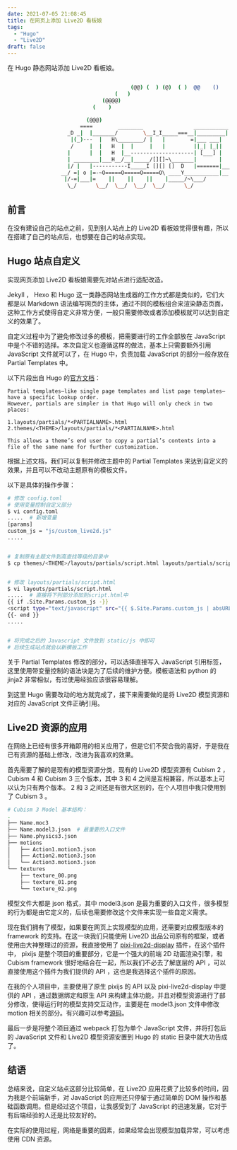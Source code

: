 ```yaml
---
date: 2021-07-05 21:08:45
title: 在网页上添加 Live2D 看板娘
tags:
  - "Hugo"
  - "Live2D"
draft: false
---
```


在 Hugo 静态网站添加 Live2D 看板娘。

<!--more-->

```bash

                                       (@@) (  ) (@)  ( )  @@    ()    @     O     @     O      @
                                  (   )
                              (@@@@)
                           (    )

                         (@@@)
                       ====        ________                ___________
                   _D _|  |_______/        \__I_I_____===__|_________|
                    |(_)---  |   H\________/ |   |        =|___ ___|      _________________
                    /     |  |   H  |  |     |   |         ||_| |_||     _|                \_____A
                   |      |  |   H  |__--------------------| [___] |   =|                        |
                   | ________|___H__/__|_____/[][]~\_______|       |   -|                        |
                   |/ |   |-----------I_____I [][] []  D   |=======|____|________________________|_
                 __/ =| o |=-~O=====O=====O=====O\ ____Y___________|__|__________________________|_
                  |/-=|___|=    ||    ||    ||    |_____/~\___/          |_D__D__D_|  |_D__D__D_|
                   \_/      \__/  \__/  \__/  \__/      \_/               \_/   \_/    \_/   \_/

```

## 前言

在没有建设自己的站点之前，见到别人站点上的 Live2D 看板娘觉得很有趣，所以在搭建了自己的站点后，也想要在自己的站点实现。

## Hugo 站点自定义

实现网页添加 Live2D 看板娘需要先对站点进行适配改造。

Jekyll ， Hexo 和 Hugo 这一类静态网站生成器的工作方式都是类似的，它们大都是以 Markdown 语法编写网页的主体，通过不同的模板组合来渲染静态页面，这种工作方式使得自定义非常方便，一般只需要修改或者添加模板就可以达到自定义的效果了。

自定义过程中为了避免修改过多的模板，把需要进行的工作全部放在 JavaScript 中是个不错的选择。本次自定义也遵循这样的做法，基本上只需要额外引用 JavaScript 文件就可以了，在 Hugo 中，负责加载 JavaScript 的部分一般存放在 Partial Templates 中。

以下片段出自 Hugo 的[官方文档](https://gohugo.io/templates/partials/])：

```
Partial templates—like single page templates and list page templates—have a specific lookup order.
However, partials are simpler in that Hugo will only check in two places:

1.layouts/partials/*<PARTIALNAME>.html
2.themes/<THEME>/layouts/partials/*<PARTIALNAME>.html

This allows a theme’s end user to copy a partial’s contents into a file of the same name for further customization.
```

根据上述文档，我们可以复制并修改主题中的 Partial Templates 来达到自定义的效果，并且可以不改动主题原有的模板文件。

以下是具体的操作步骤：

```bash
# 修改 config.toml
# 使用变量控制自定义部分
$ vi config.toml
.....  # 新增变量
[params]
custom_js = "js/custom_live2d.js"
.....


# 复制原有主题文件到高查找等级的目录中
$ cp themes/<THEME>/layouts/partials/script.html layouts/partials/script.html


# 修改 layouts/partials/script.html
$ vi layouts/partials/script.html
.....  # 直接将下列部分添加到script.html中
{{ if .Site.Params.custom_js -}}
<script type="text/javascript" src="{{ $.Site.Params.custom_js | absURL }}"></script>
{{- end }}
.....


# 将完成之后的 Javascript 文件放到 static/js 中即可
# 后续生成站点就会以新模板工作
```

关于 Partial Templates 修改的部分，可以选择直接写入 JavaScript 引用标签，这里使用带变量控制的语法块是为了后续的维护方便。模板语法和 python 的 jinja2 非常相似，有过使用经验应该很容易理解。

到这里 Hugo 需要改动的地方就完成了，接下来需要做的是将 Live2D 模型资源和对应的 JavaScript 文件正确引用。

## Live2D 资源的应用

在网络上已经有很多开箱即用的相关应用了，但是它们不契合我的喜好，于是我在已有资源的基础上修改，改进为我喜欢的效果。

首先需要了解的是现有的模型资源分类，现有的 Live2D 模型资源有 Cubism 2 ， Cubism 4 和 Cubism 3 三个版本，其中 3 和 4 之间是互相兼容，所以基本上可以认为只有两个版本。 2 和 3 之间还是有很大区别的，在个人项目中我只使用到了 Cubism 3 。

```bash
# Cubism 3 Model 基本结构：
.
├── Name.moc3
├── Name.model3.json  # 最重要的入口文件
├── Name.physics3.json
├── motions
│   ├── Action1.motion3.json
│   ├── Action2.motion3.json
│   └── Action3.motion3.json
└── textures
    ├── texture_00.png
    ├── texture_01.png
    └── texture_02.png
```

模型文件大都是 json 格式，其中 model3.json 是最为重要的入口文件，很多模型的行为都是由它定义的，后续也需要修改这个文件来实现一些自定义需求。

现在我们拥有了模型，如果要在网页上实现模型的应用，还需要对应模型版本的 framework 的支持。在这一块我们只能使用 Live2D 出品公司原有的框架，或者使用由大神整理过的资源，我直接使用了 [pixi-live2d-display](https://github.com/guansss/pixi-live2d-display) 插件，在这个插件中， pixijs 是整个项目的重要部分，它是一个强大的前端 2D 动画渲染引擎，和 Cubism framework 很好地结合在一起，所以我们不必去了解底层的 API ，可以直接使用这个插件为我们提供的 API ，这也是我选择这个插件的原因。

在我的个人项目中，主要使用了原生 pixijs 的 API 以及 pixi-live2d-display 中提供的 API ，通过数据绑定和原生 API 来构建主体功能，并且对模型资源进行了部分修改，使得运行时的模型支持交互动作，主要是在 model3.json 文件中修改 motion 相关的部分。有兴趣可以参考[源码](https://github.com/yuweizzz/CustomLive2D)。

最后一步是将整个项目通过 webpack 打包为单个 JavaScript 文件，并将打包后的 JavaScript 文件和 Live2D 模型资源安置到 Hugo 的 static 目录中就大功告成了。

## 结语

总结来说，自定义站点这部分比较简单，在 Live2D 应用花费了比较多的时间，因为我是个前端新手，对 JavaScript 的应用还只停留于通过简单的 DOM 操作和基础函数调用。但是经过这个项目，让我感受到了 JavaScript 的迅速发展，它对于有后端经验的人还是比较友好的。

在实际的使用过程，网络是重要的因素，如果经常会出现模型加载异常，可以考虑使用 CDN 资源。
